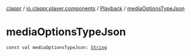 [clappr](../../index.md) / [io.clappr.player.components](../index.md) / [Playback](index.md) / [mediaOptionsTypeJson](./media-options-type-json.md)

# mediaOptionsTypeJson

`const val mediaOptionsTypeJson: `[`String`](https://kotlinlang.org/api/latest/jvm/stdlib/kotlin/-string/index.html)